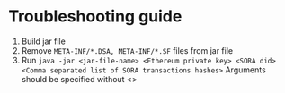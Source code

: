# Troubleshooting guide
1. Build jar file
2. Remove `META-INF/*.DSA, META-INF/*.SF` files from jar file
3. Run `java -jar <jar-file-name> <Ethereum private key> <SORA did> <Comma separated list of SORA transactions hashes>` Arguments should be specified without <>
